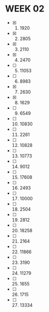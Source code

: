 # WEEK 02
- [x] 01. 1920
- [x] 02. 2805
- [x] 03. 2110
- [x] 04. 2470
- [ ] 05. 11053
- [ ] 06. 8983
- [x] 07. 2630
- [x] 08. 1629
- [ ] 09. 6549
- [ ] 10. 10830
- [ ] 11. 2261
- [ ] 12. 10828
- [ ] 13. 10773
- [ ] 14. 9012
- [ ] 15. 17608
- [ ] 16. 2493
- [ ] 17. 10000
- [ ] 18. 2504
- [ ] 19. 2812
- [ ] 20. 18258
- [ ] 21. 2164
- [ ] 22. 11866
- [ ] 23. 3190
- [ ] 24. 11279
- [ ] 25. 1655
- [ ] 26. 1715
- [ ] 27. 13334
